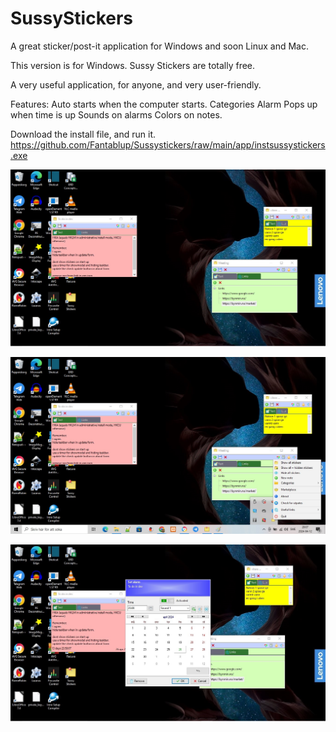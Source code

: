 # SussyStickers
A great sticker/post-it application for Windows and soon Linux and Mac.

This version is for Windows.
Sussy Stickers are totally free.

A very useful application, for anyone, and very user-friendly.

Features:
Auto starts when the computer starts.
Categories
Alarm
Pops up when time is up
Sounds on alarms
Colors on notes.

Download the install file, and run it.
https://github.com/Fantablup/Sussystickers/raw/main/app/instsussystickers.exe

![Image of Sussy Stickers](https://github.com/Fantablup/Sussystickers/blob/main/1.jpg)

![Image of Sussy Stickers](https://github.com/Fantablup/Sussystickers/blob/main/2.jpg)

![Image of Sussy Stickers](https://github.com/Fantablup/Sussystickers/blob/main/3.jpg)

